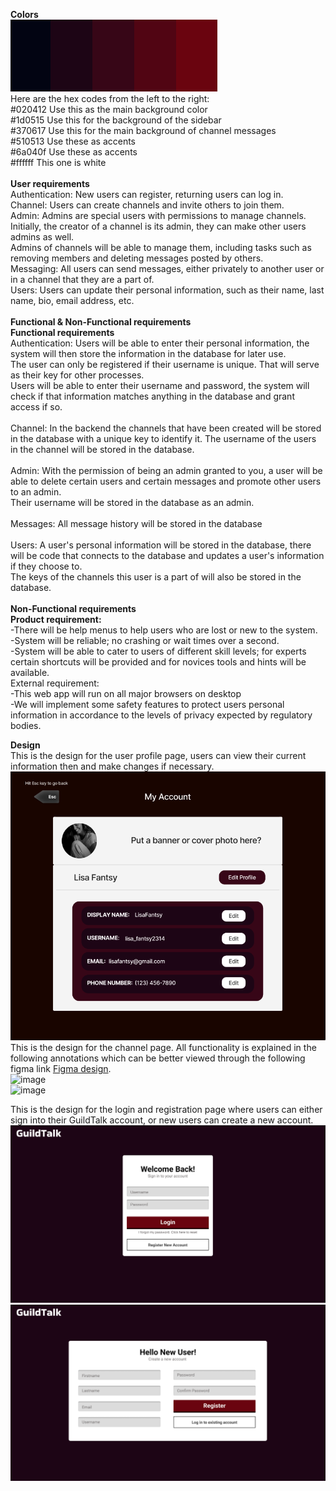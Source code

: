 **Colors** <br>
![img_1.png](DesignImages/ColorPalette.png) <br>
Here are the hex codes from the left to the right: <br>
#020412 Use this as the main background color<br>
#1d0515 Use this for the background of the sidebar<br>
#370617 Use this for the main background of channel messages<br>
#510513 Use these as accents<br>
#6a040f Use these as accents<br>
#ffffff This one is white <br>
<br>
**User requirements** <br>
Authentication: New users can register, returning users can log in. <br>
Channel: Users can create channels and invite others to join them. <br>
Admin: Admins are special users with permissions to manage channels. Initially, the creator of a channel is its admin, they can make other users admins as well. <br>
Admins of channels will be able to manage them, including tasks such as removing members and deleting messages posted by others. <br>
Messaging: All users can send messages, either privately to another user or in a channel that they are a part of. <br>
Users: Users can update their personal information, such as their name, last name, bio, email address, etc. <br>
<br>
**Functional & Non-Functional requirements** <br>
**Functional requirements** <br>
Authentication: Users will be able to enter their personal information, the system will then store the information in the database for later use. <br>
The user can only be registered if their username is unique. That will serve as their key for other processes. <br>
Users will be able to enter their username and password, the system will check if that information matches anything in the database and grant access if so. <br>
<br>
Channel: In the backend the channels that have been created will be stored in the database with a unique key to identify it. The username of the users in the channel will be stored in the database. <br>
<br>
Admin: With the permission of being an admin granted to you, a user will be able to delete certain users and certain messages and promote other users to an admin. <br>
Their username will be stored in the database as an admin. <br>
<br>
Messages: All message history will be stored in the database <br>
<br>
Users: A user's personal information will be stored in the database, there will be code that connects to the database and updates a user's information if they choose to. <br>
The keys of the channels this user is a part of will also be stored in the database. <br>
<br>
**Non-Functional requirements** <br>
**Product requirement:** <br>
-There will be help menus to help users who are lost or new to the system. <br>
-System will be reliable; no crashing or wait times over a second. <br>
-System will be able to cater to users of different skill levels; for experts certain shortcuts will be provided and for novices tools and hints will be available. <br>
External requirement: <br>
-This web app will run on all major browsers on desktop <br>
-We will implement some safety features to protect users personal information in accordance to the levels of privacy expected by regulatory bodies. <br>

**Design** <br>
This is the design for the user profile page, users can view their current information then and make changes if necessary.<br>
![img.png](DesignImages/UserProfilePage.png) <br>
This is the design for the channel page. All functionality is explained in the following annotations which can be better viewed through the following figma link [Figma design](https://www.figma.com/file/4kqgvEGAlwl8flLkyg1dJc/Untitled?type=design&node-id=0%3A1&mode=design&t=niq2g2iKaLOAK5XK-1). <br>
![image](https://github.com/imoudu13/GuildTalk/assets/111312815/fbfbf679-766c-494e-bcab-7a8013cbe986) <br>
![image](https://github.com/imoudu13/GuildTalk/assets/111312815/430fd48e-31c8-4bf3-a8cd-12c7f55ac7a1)

This is the design for the login and registration page where users can either sign into their GuildTalk account, or new users can create a new account.
![image](DesignImages\guildtalk-login.png)
![image](DesignImages\guildtalk-register.png)
